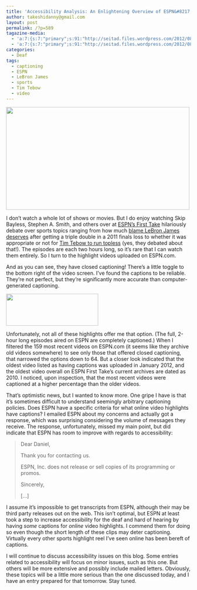 ```yaml
---
title: 'Accessibility Analysis: An Enlightening Overview of ESPN&#8217;s First Take Highlights'
author: takeshidanny@gmail.com
layout: post
permalink: /?p=589
tagazine-media:
  - 'a:7:{s:7:"primary";s:91:"http://seitad.files.wordpress.com/2012/08/espn-first-take-half-man-half-alligator-tebow.png";s:6:"images";a:2:{s:91:"http://seitad.files.wordpress.com/2012/08/espn-first-take-half-man-half-alligator-tebow.png";a:6:{s:8:"file_url";s:91:"http://seitad.files.wordpress.com/2012/08/espn-first-take-half-man-half-alligator-tebow.png";s:5:"width";i:765;s:6:"height";i:429;s:4:"type";s:5:"image";s:4:"area";i:328185;s:9:"file_path";b:0;}s:64:"http://seitad.files.wordpress.com/2012/08/espn-first-take-cc.png";a:6:{s:8:"file_url";s:64:"http://seitad.files.wordpress.com/2012/08/espn-first-take-cc.png";s:5:"width";i:251;s:6:"height";i:87;s:4:"type";s:5:"image";s:4:"area";i:21837;s:9:"file_path";b:0;}}s:6:"videos";a:0:{}s:11:"image_count";i:2;s:6:"author";s:8:"25629085";s:7:"blog_id";s:8:"25755956";s:9:"mod_stamp";s:19:"2012-08-22 05:34:02";}'
  - 'a:7:{s:7:"primary";s:91:"http://seitad.files.wordpress.com/2012/08/espn-first-take-half-man-half-alligator-tebow.png";s:6:"images";a:2:{s:91:"http://seitad.files.wordpress.com/2012/08/espn-first-take-half-man-half-alligator-tebow.png";a:6:{s:8:"file_url";s:91:"http://seitad.files.wordpress.com/2012/08/espn-first-take-half-man-half-alligator-tebow.png";s:5:"width";i:765;s:6:"height";i:429;s:4:"type";s:5:"image";s:4:"area";i:328185;s:9:"file_path";b:0;}s:64:"http://seitad.files.wordpress.com/2012/08/espn-first-take-cc.png";a:6:{s:8:"file_url";s:64:"http://seitad.files.wordpress.com/2012/08/espn-first-take-cc.png";s:5:"width";i:251;s:6:"height";i:87;s:4:"type";s:5:"image";s:4:"area";i:21837;s:9:"file_path";b:0;}}s:6:"videos";a:0:{}s:11:"image_count";i:2;s:6:"author";s:8:"25629085";s:7:"blog_id";s:8:"25755956";s:9:"mod_stamp";s:19:"2012-08-22 05:34:02";}'
categories:
  - Deaf
tags:
  - captioning
  - ESPN
  - LeBron James
  - sports
  - Tim Tebow
  - video
---
```

<a href="http://seitad.wordpress.com/2012/08/22/analysis-of-accessibility-a-critical-overview-of-espns-first-take/espn-first-take-half-man-half-alligator-tebow/" rel="attachment wp-att-594"><img class="aligncenter size-full wp-image-594" title="ESPN First Take half man half alligator tebow" src="http://www.seitad.com/wp-content/uploads/2012/08/espn-first-take-half-man-half-alligator-tebow.png" alt="" width="500" height="280" /></a>

I don&#8217;t watch a whole lot of shows or movies. But I do enjoy watching Skip Bayless, Stephen A. Smith, and others over at [ESPN&#8217;s First Take][1] hilariously debate over sports topics ranging from how much [blame LeBron James deserves][2] after getting a triple double in a 2011 finals loss to whether it was appropriate or not for [Tim Tebow to run topless][3] (yes, they debated about that!). The episodes are each two hours long, so it&#8217;s rare that I can watch them entirely. So I turn to the highlight videos uploaded on ESPN.com.

And as you can see, they have closed captioning! There&#8217;s a little toggle to the bottom right of the video screen. I&#8217;ve found the captions to be reliable. They&#8217;re not perfect, but they&#8217;re significantly more accurate than computer-generated captioning.

<a href="http://seitad.wordpress.com/2012/08/22/analysis-of-accessibility-a-critical-overview-of-espns-first-take/espn-first-take-cc/" rel="attachment wp-att-595"><img class="alignright size-full wp-image-595" title="ESPN First take CC" src="http://www.seitad.com/wp-content/uploads/2012/08/espn-first-take-cc.png" alt="" width="251" height="87" /></a>

Unfortunately, not all of these highlights offer me that option. (The full, 2-hour long episodes aired on ESPN are completely captioned.) When I filtered the 159 most recent videos on ESPN.com (it seems like they archive old videos somewhere) to see only those that offered closed captioning, that narrowed the options down to 64. But a closer look indicated that the oldest video listed as having captions was uploaded in January 2012, and the oldest video overall on ESPN First Take&#8217;s current archives are dated as 2010. I noticed, upon inspection, that the most recent videos were captioned at a higher percentage than the older videos.

That&#8217;s optimistic news, but I wanted to know more. One gripe I have is that it&#8217;s sometimes difficult to understand seemingly arbitrary captioning policies. Does ESPN have a specific criteria for what online video highlights have captions? I emailed ESPN about my concerns and actually got a response, which was surprising considering the volume of messages they receive. The response, unfortunately, missed my main point, but did indicate that ESPN has room to improve with regards to accessibility:

> Dear Daniel,
> 
> Thank you for contacting us.
> 
> ESPN, Inc. does not release or sell copies of its programming or promos.
> 
> Sincerely,
> 
> [&#8230;]

I assume it&#8217;s impossible to get transcripts from ESPN, although their may be third party releases out on the web. This isn&#8217;t optimal, but ESPN at least took a step to increase accessibility for the deaf and hard of hearing by having *some* captions for *online* video highlights. I commend them for doing so even though the short length of these clips may deter captioning. Virtually every other sports highlight reel I&#8217;ve seen online has been bereft of captions.

I will continue to discuss accessibility issues on this blog. Some entries related to accessibility will focus on minor issues, such as this one. But others will be more extensive and possibly include mailed letters. Obviously, these topics will be a little more serious than the one discussed today, and I have an entry prepared for that tomorrow. Stay tuned.

 [1]: http://sports.espn.go.com/espn/feature/index?page=firsttake
 [2]: http://www.youtube.com/watch?v=t_x_oJIEZuk
 [3]: http://espn.go.com/video/clip?id=8214501